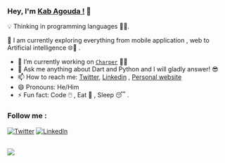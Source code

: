 ### Hey, I'm [Kab Agouda !](https://www.kabagouda.com) 👋 <a align="left">

💡 Thinking in programming languages 🚀💙.    
  
  📍 I am currently exploring everything from mobile application , web to Artificial intelligence 🌐🚀 .
  
- 🔭 I’m currently working on [`Charper`](https://www.charper.kabagouda.com) 🚀💙
- 💬  Ask me anything about Dart and Python and I will gladly answer! 😎
- 📫 How to reach me: [Twitter](https://twitter.com/kabagouda/), [Linkedin](https://www.linkedin.com/in/kabagouda/) , [Personal website](https://www.kabagouda.com)
- 😄 Pronouns: He/Him
- ⚡ Fun fact:  Code 🖱️ , Eat 🍕 , Sleep 😴 .
  
 ### Follow me :
  
<a href="https://www.twitter.com/kabagouda" target="_blank"><img src="https://img.shields.io/badge/Twitter-%231877F2.svg?&style=flat-square&logo=twitter&logoColor=white" alt="Twitter"></a>
<a href="https://www.linkedin.com/in/kabagouda/" target="_blank"><img src="https://img.shields.io/badge/LinkedIn-%230077B5.svg?&style=flat-square&logo=linkedin&logoColor=white" alt="LinkedIn"></a>

</a>
<br/>

<img align="left" src="https://github-readme-stats.vercel.app/api/?username=kabagouda&count_private=true&show_icons=true&title_color=fff&icon_color=79ff97&text_color=9f9f9f&bg_color=151515"/>
